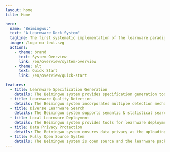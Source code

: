 ```yaml
---
layout: home
title: Home

hero:
  name: "Beimingwu:"
  text: "A Learnware Dock System"
  tagline: The first systematic implementation of the learnware paradigm, enabling effective learnware search and reuse without building machine learning models from scratch.
  image: /logo-no-text.svg
  actions:
    - theme: brand
      text: System Overview
      link: /en/overview/system-overview
    - theme: alt
      text: Quick Start
      link: /en/overview/quick-start

features:
  - title: Learnware Specification Generation
    details: The Beimingwu system provides specification generation tools, supporting multiple data types and allowing efficient local generation.
  - title: Learnware Quality Detection
    details: The Beimingwu system incorporates multiple detection mechanisms to ensure the quality of each learnware in the system.
  - title: Diverse Learnware Search
    details: The Beimingwu system supports semantic & statistical search on various data types, enabling heterogeneous tabular learnware search.
  - title: Local Learnware Deployment
    details: The Beimingwu system provides tools for learnware deployment, helping users to deploy and reuse learnwares conveniently and securely.
  - title: Data Privacy Protection
    details: The Beimingwu system ensures data privacy as the uploading, searching, and deployment of learnware doesn't require uploading local data.
  - title: Fully Open Source System
    details: The Beimingwu system is open source and the learnware package is highly extensible and easy to integrate with new features.
---
```


